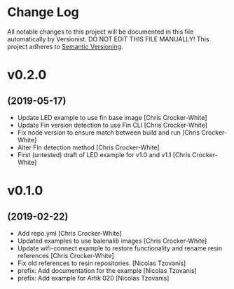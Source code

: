 # Change Log

All notable changes to this project will be documented in this file
automatically by Versionist. DO NOT EDIT THIS FILE MANUALLY!
This project adheres to [Semantic Versioning](http://semver.org/).

# v0.2.0
## (2019-05-17)

* Update LED example to use fin base image [Chris Crocker-White]
* Update Fin version detection to use Fin CLI [Chris Crocker-White]
* Fix node version to ensure match between build and run [Chris Crocker-White]
* Alter Fin detection method [Chris Crocker-White]
* First (untested) draft of LED example for v1.0 and v1.1 [Chris Crocker-White]

# v0.1.0
## (2019-02-22)

* Add repo.yml [Chris Crocker-White]
* Updated examples to use balenalib images [Chris Crocker-White]
* Update wifi-connect example to restore functionality and rename resin references [Chris Crocker-White]
* Fix old references to resin repositories. [Nicolas Tzovanis]
* prefix: Add documentation for the example [Nicolas Tzovanis]
* prefix: Add example for Artik 020 [Nicolas Tzovanis]

